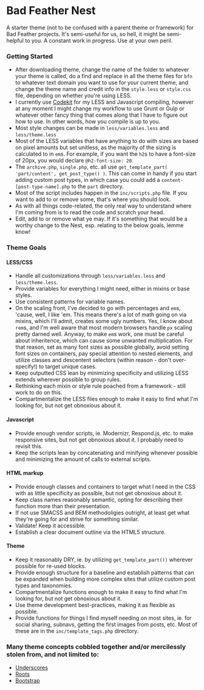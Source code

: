 # Bad Feather Nest

A starter theme (not to be confused with a parent theme or framework) for Bad Feather projects. It's semi-useful for us, so hell, it might be semi-helpful to you. A constant work in progress. Use at your own peril.

### Getting Started
* After downloading theme, change the name of the folder to whatever your theme is called, do a find and replace in all the theme files for `bfn` to whatever text domain you want to use for your current theme, and change the theme name and credit info in the `style.less` or `style.css` file, depending on whether you're using LESS.
* I currently use [Codekit](https://incident57.com/codekit/) for my LESS and Javascript compiling, however at any moment I might change my workflow to use Grunt or Gulp or whatever other fancy thing that comes along that I have to figure out how to use. In other words, how you compile is up to you.
* Most style changes can be made in `less/variables.less` and `less/theme.less`
* Most of the LESS variables that have anything to do with sizes are based on pixel amounts but set unitless, as the majority of the sizing is calculated to in `em`s. For example, if you want the `h2`s to have a font-size of 20px, you would declare `@h2-font-size: 20`.
* The `archive.php`, `single.php`, etc. all use `get_template_part( 'part/content', get_post_type() )`. This can come in handy if you start adding custom post types, in which case you could add a `content-[post-type-name].php` to the `part` directory.
* Most of the script includes happen in the `inc/scripts.php` file. If you want to add to or remove some, that's where you should look.
* As with all things code-related, the only real way to understand where I'm coming from is to read the code and scratch your head.
* Edit, add to or remove what ye may. If it's something that would be a worthy change to the Nest, esp. relating to the below goals, lemme know!

### Theme Goals
#### LESS/CSS
* Handle all customizations through `less/variables.less` and `less/theme.less`.
* Provide variables for everything I might need, either in mixins or base styles.
* Use consistent patterns for variable names.
* On the scaling front, I've decided to go with percentages and `em`s, 'cause, well, I like 'em. This means there's a lot of math going on via mixins, which I'll admit, creates some ugly numbers. Yes, I know about `rem`s, and I'm well aware that most modern browsers handle `px` scaling pretty darned well. Anyway, to make `em`s work, one must be careful about inheritence, which can cause some unwanted multiplication. For that reason, set as many font sizes as possible globally, avoid setting font sizes on containers, pay special attention to nested elements, and utilize classes and descentent selectors (within reason - don't over-specify!) to target unique cases.
* Keep outputted CSS lean by minimizing specificity and utilizing LESS extends wherever possible to group rules.
* Rethinking each mixin or style rule poached from a framework - still work to do on this.
* Compartmentalize the LESS files enough to make it easy to find what I'm looking for, but not get obnoxious about it.

#### Javascript
* Provide enough vendor scripts, ie. Modernizr, Respond.js, etc. to make responsive sites, but not get obnoxious about it. I probably need to revisit this.
* Keep the scripts lean by concatenating and minifying whenever possible and minimizing the amount of calls to external scripts.

#### HTML markup
* Provide enough classes and containers to target what I need in the CSS with as little specificity as possible, but not get obnoxious about it.
* Keep class names reasonably semantic, opting for describing their function more than their presentation.
* If not use SMACSS and BEM methodoligies outright, at least get what they're going for and strive for something similar.
* Validate! Keep it accessible.
* Establish a clear document outline via the HTML5 structure.

#### Theme
* Keep it reasonably DRY, ie. by utilizing `get_template_part())` wherever possible for re-used blocks.
* Provide enough structure for a baseline and establish patterns that can be expanded when building more complex sites that utilize custom post types and taxonomies.
* Compartmentalize functions enough to make it easy to find what I'm looking for, but not get obnoxious about it.
* Use theme development best-practices, making it as flexible as possible.
* Provide functions for things I find myself needing on most sites, ie. for social sharing, subnavs, getting the first images from posts, etc. Most of these are in the `inc/template_tags.php` directory.

### Many theme concepts cobbled together and/or mercilessly stolen from, and not limited to:
* [Underscores](http://underscores.me/)
* [Roots](http://roots.io/)
* [Bootstrap](http://getbootstrap.com)